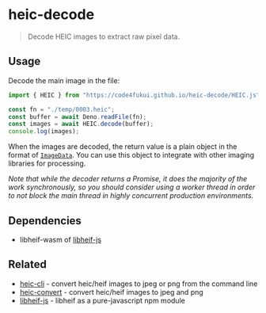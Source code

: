 # heic-decode

> Decode HEIC images to extract raw pixel data.

## Usage

Decode the main image in the file:

```javascript
import { HEIC } from "https://code4fukui.github.io/heic-decode/HEIC.js";

const fn = "./temp/0003.heic";
const buffer = await Deno.readFile(fn);
const images = await HEIC.decode(buffer);
console.log(images);
```

When the images are decoded, the return value is a plain object in the format of [`ImageData`](https://developer.mozilla.org/en-US/docs/Web/API/ImageData). You can use this object to integrate with other imaging libraries for processing.

_Note that while the decoder returns a Promise, it does the majority of the work synchronously, so you should consider using a worker thread in order to not block the main thread in highly concurrent production environments._

## Dependencies

* libheif-wasm of [libheif-js](https://github.com/code4fukui/libheif-js/)

## Related

* [heic-cli](https://github.com/catdad-experiments/heic-cli) - convert heic/heif images to jpeg or png from the command line
* [heic-convert](https://github.com/catdad-experiments/heic-convert) - convert heic/heif images to jpeg and png
* [libheif-js](https://github.com/catdad-experiments/libheif-js) - libheif as a pure-javascript npm module
